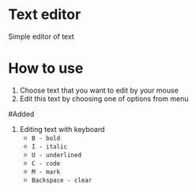 # Text editor

Simple editor of text

# How to use
 
 1. Choose text that you want to edit by your mouse
 2. Edit this text by choosing one of options from menu
 
 
 #Added
 1. Editing text with keyboard
    - `B - bold`
    - `I - italic`
    - `U - underlined`
    - `C - code`
    - `M - mark`
    - `Backspace - clear`
